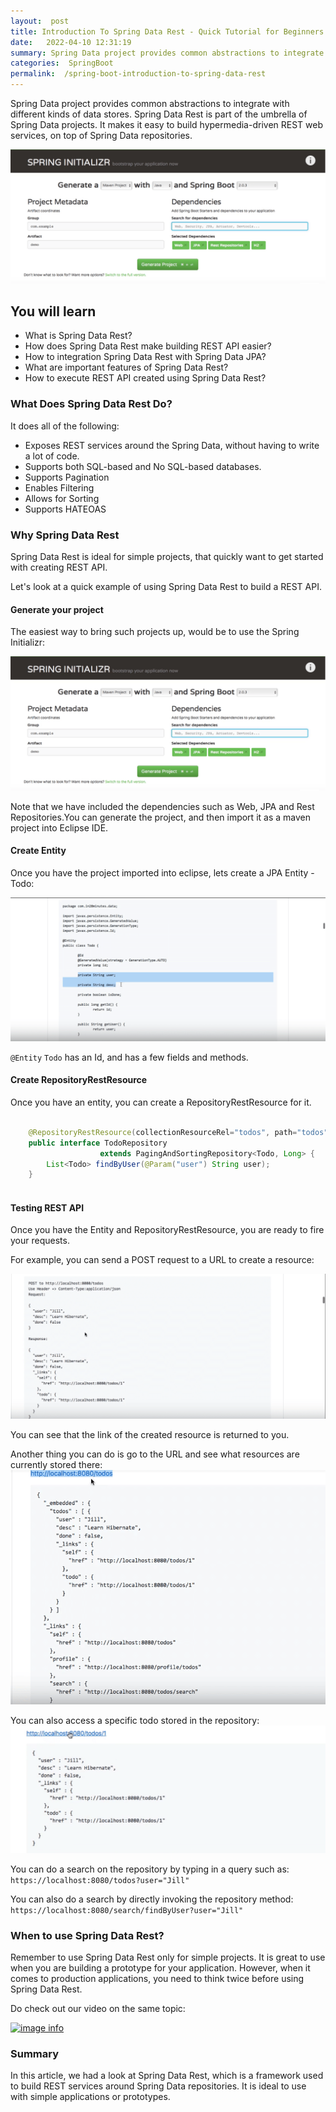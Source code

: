 ```yaml
---
layout:  post
title: Introduction To Spring Data Rest - Quick Tutorial for Beginners
date:   2022-04-10 12:31:19
summary: Spring Data project provides common abstractions to integrate with different kinds of data stores. Spring Data Rest is part of the umbrella of Spring Data projects. It makes it easy to build hypermedia-driven REST web services, on top of Spring Data repositories.
categories:  SpringBoot
permalink:  /spring-boot-introduction-to-spring-data-rest
---
```


Spring Data project provides common abstractions to integrate with different kinds of data stores. Spring Data Rest is part of the umbrella of Spring Data projects. It makes it easy to build hypermedia-driven REST web services, on top of Spring Data repositories.

![image info](images/Capture-082-03.png)

## You will learn
- What is Spring Data Rest?
- How does Spring Data Rest make building REST API easier?
- How to integration Spring Data Rest with Spring Data JPA?
- What are important features of Spring Data Rest?
- How to execute REST API created using Spring Data Rest?


### What Does Spring Data Rest Do?

It does all of the following:
* Exposes REST services around the Spring Data, without having to write a lot of code. 
* Supports both SQL-based and No SQL-based databases.
* Supports Pagination
* Enables Filtering
* Allows for Sorting
* Supports HATEOAS

### Why Spring Data Rest

Spring Data Rest is ideal for simple projects, that quickly want to get started with creating REST API. 

Let's look at a quick example of using Spring Data Rest to build a REST API.

#### Generate your project

The easiest way to bring such projects up, would be to use the Spring Initializr:

![image info](images/Capture-082-03.png)

Note that we have included the dependencies such as Web, JPA and Rest Repositories.You can generate the project, and then import it as a maven project into Eclipse IDE.

#### Create Entity

Once you have the project imported into eclipse, lets create a JPA Entity - Todo:

![image info](images/Capture-082-04.png)

```@Entity``` ```Todo``` has an Id, and has a few fields and methods. 

#### Create RepositoryRestResource

Once you have an entity, you can create a RepositoryRestResource for it.

```java

	@RepositoryRestResource(collectionResourceRel="todos", path="todos")
	public interface TodoRepository 
					extends PagingAndSortingRepository<Todo, Long> {
		List<Todo> findByUser(@Param("user") String user);
	}
	
``` 

#### Testing REST API

Once you have the Entity and RepositoryRestResource, you are ready to fire your requests.

For example, you can send a POST request to a URL to create a resource:

![image info](images/Capture-082-05.png)

You can see that the link of the created resource is returned to you. 

Another thing you can do is go to the URL and see what resources are currently stored there:
![image info](images/Capture-082-06.png)

You can also access a specific todo stored in the repository:
![image info](images/Capture-082-07.png)

You can do a search on the repository by typing in a query such as:
```https://localhost:8080/todos?user="Jill"```

You can also do a search by directly invoking the repository method:
```https://localhost:8080/search/findByUser?user="Jill"```

### When to use Spring Data Rest?

Remember to use Spring Data Rest only for simple projects. It is great to use when you are building a prototype for your application. However, when it comes to production applications, you need to think twice before using Spring Data Rest.

Do check out our video on the same topic:

[![image info](images/Capture-082-01.png)](https://www.youtube.com/watch?v=prtat_cKUVA)

### Summary

In this article, we had a look at Spring Data Rest, which is a framework used to build REST services around Spring Data repositories. It is ideal to use with simple applications or prototypes.